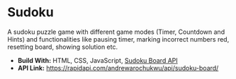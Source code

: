 # Sudoku
A sudoku puzzle game with different game modes (Timer, Countdown and Hints) and functionalities like pausing timer, marking incorrect numbers red, resetting board, showing solution etc.
- **Build With:** HTML, CSS, JavaScript, [Sudoku Board API](https://rapidapi.com/andrewarochukwu/api/sudoku-board/)
- **API Link:** https://rapidapi.com/andrewarochukwu/api/sudoku-board/
